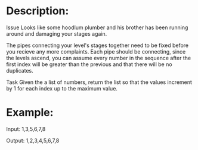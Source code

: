# Description:


Issue Looks like some hoodlum plumber and his brother has been running around and damaging your stages again.

The pipes connecting your level's stages together need to be fixed before you recieve any more complaints. Each pipe should be connecting, since the levels ascend, you can assume every number in the sequence after the first index will be greater than the previous and that there will be no duplicates.



Task Given the a list of numbers, return the list so that the values increment by 1 for each index up to the maximum value.

# Example:

Input: 1,3,5,6,7,8

Output: 1,2,3,4,5,6,7,8